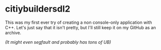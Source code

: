 # citiybuildersdl2
This was my first ever try of creating a non console-only application with C++.
Let's just say that it isn't pretty, but I'll still keep it on my GitHub as an archive.

*(It might even segfault and probably has tons of UB)*
